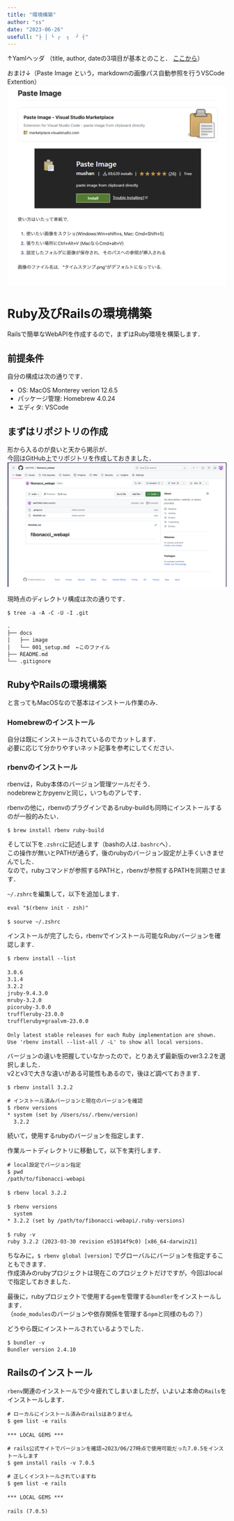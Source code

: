 ```yaml
---
title: "環境構築"
author: "ss"
date: "2023-06-26"
usefull: "├ │ └ ┌  ┐  ┘ ┤"
---
```

↑Yamlヘッダ
（title, author, dateの3項目が基本とのこと．
[ここから](http://cup.sakura.ne.jp/rpt2/rmd/introduction02.htm)）

おまけ↓（Paste Image という，markdownの画像パス自動参照を行うVSCode Extention）
![おまけ画像1](image/2023-06-27-00-57-55.png)

# Ruby及びRailsの環境構築
Railsで簡単なWebAPIを作成するので，まずはRuby環境を構築します．

## 前提条件
自分の構成は次の通りです．

- OS: MacOS Monterey verion 12.6.5
- パッケージ管理: Homebrew 4.0.24
- エディタ: VSCode

## まずはリポジトリの作成
形から入るのが良いと天から掲示が．  
今回はGitHub上でリポジトリを作成しておきました．
![github repository](image/2023-06-27-01-09-21.png)

現時点のディレクトリ構成は次の通りです．

```
$ tree -a -A -C -U -I .git
```
```
.
├── docs
│   ├── image
│   └── 001_setup.md  ←このファイル
├── README.md
└── .gitignore
```

## RubyやRailsの環境構築
と言ってもMacOSなので基本はインストール作業のみ．

### Homebrewのインストール
自分は既にインストールされているのでカットします．  
必要に応じて分かりやすいネット記事を参考にしてください．

### rbenvのインストール
rbenvは，Ruby本体のバージョン管理ツールだそう．  
nodebrewとかpyenvと同じ，いつものアレです．

rbenvの他に，rbenvのプラグインであるruby-buildも同時にインストールするのが一般的みたい．

```
$ brew install rbenv ruby-build
```

そして以下を`.zshrc`に記述します（bashの人は`.bashrc`へ）．  
この操作が無いとPATHが通らず，後のrubyのバージョン設定が上手くいきませんでした．  
なので，rubyコマンドが参照するPATHと，rbenvが参照するPATHを同期させます．

`~/.zshrc`を編集して，以下を追加します．
```
eval "$(rbenv init - zsh)"

$ sourve ~/.zshrc
```

インストールが完了したら，rbenvでインストール可能なRubyバージョンを確認します．

```
$ rbenv install --list

3.0.6
3.1.4
3.2.2
jruby-9.4.3.0
mruby-3.2.0
picoruby-3.0.0
truffleruby-23.0.0
truffleruby+graalvm-23.0.0

Only latest stable releases for each Ruby implementation are shown.
Use 'rbenv install --list-all / -L' to show all local versions.
```

バージョンの違いを把握していなかったので，とりあえず最新版のver3.2.2を選択しました．  
v2とv3で大きな違いがある可能性もあるので，後ほど調べておきます．

```
$ rbenv install 3.2.2
```

```
# インストール済みバージョンと現在のバージョンを確認
$ rbenv versions
* system (set by /Users/ss/.rbenv/version)
  3.2.2
```

続いて，使用するrubyのバージョンを指定します．

作業ルートディレクトリに移動して，以下を実行します．

```
# local設定でバージョン指定
$ pwd
/path/to/fibonacci-webapi

$ rbenv local 3.2.2

$ rbenv versions
  system
* 3.2.2 (set by /path/to/fibonacci-webapi/.ruby-versions)

$ ruby -v
ruby 3.2.2 (2023-03-30 revision e51014f9c0) [x86_64-darwin21]
```

ちなみに，`$ rbenv global [version]` でグローバルにバージョンを指定することもできます．  
作成済みのrubyプロジェクトは現在このプロジェクトだけですが，今回はlocalで指定しておきました．

最後に，rubyプロジェクトで使用する`gem`を管理する`bundler`をインストールします．  
（`node_modules`のバージョンや依存関係を管理する`npm`と同様のもの？）

どうやら既にインストールされているようでした．

```
$ bundler -v
Bundler version 2.4.10
```

## Railsのインストール
`rbenv`関連のインストールで少々疲れてしまいましたが，いよいよ本命の`Rails`をインストールします．  

```
# ローカルにインストール済みのrailsはありません
$ gem list -e rails

*** LOCAL GEMS ***

```

```
# rails公式サイトでバージョンを確認→2023/06/27時点で使用可能だった7.0.5をインストールします
$ gem install rails -v 7.0.5
```

```
# 正しくインストールされていますね
$ gem list -e rails

*** LOCAL GEMS ***

rails (7.0.5)
```